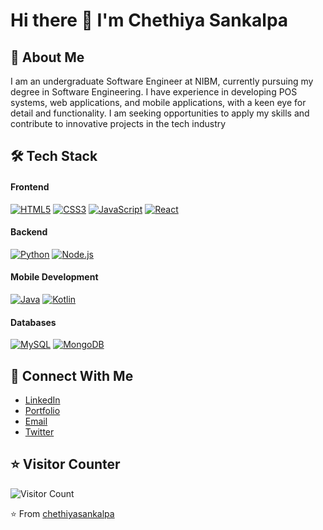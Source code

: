 # Hi there 👋 I'm Chethiya Sankalpa

## 🚀 About Me
I am an undergraduate Software Engineer at NIBM,
currently pursuing my degree in Software Engineering. I
have experience in developing POS systems, web
applications, and mobile applications, with a keen eye for
detail and functionality. I am seeking opportunities to
apply my skills and contribute to innovative projects in the
tech industry

## 🛠️ Tech Stack
#### Frontend
[![HTML5](https://img.shields.io/badge/HTML5-E34F26?logo=html5&logoColor=white)](https://www.w3.org/html/)
[![CSS3](https://img.shields.io/badge/CSS3-1572B6?logo=css3&logoColor=white)](https://www.w3.org/Style/CSS/)
[![JavaScript](https://img.shields.io/badge/JavaScript-F7DF1E?logo=javascript&logoColor=black)](https://developer.mozilla.org/en-US/docs/Web/JavaScript)
[![React](https://img.shields.io/badge/React-61DAFB?logo=react&logoColor=black)](https://reactjs.org/)

#### Backend
[![Python](https://img.shields.io/badge/Python-3776AB?logo=python&logoColor=white)](https://www.python.org/)
[![Node.js](https://img.shields.io/badge/Node.js-339933?logo=node.js&logoColor=white)](https://nodejs.org/)

#### Mobile Development
[![Java](https://img.shields.io/badge/Java-007396?logo=java&logoColor=white)](https://www.java.com/)
[![Kotlin](https://img.shields.io/badge/Kotlin-0095D5?logo=kotlin&logoColor=white)](https://kotlinlang.org/)

#### Databases
[![MySQL](https://img.shields.io/badge/MySQL-4479A1?logo=mysql&logoColor=white)](https://www.mysql.com/)
[![MongoDB](https://img.shields.io/badge/MongoDB-47A248?logo=mongodb&logoColor=white)](https://www.mongodb.com/)

## 🤝 Connect With Me
- [LinkedIn](https://www.linkedin.com/in/chethiyasankalpa)
- [Portfolio](https://chethiyasankalpa1.github.io/Portfolio-Website/)
- [Email](mailto:your@email.com)
- [Twitter](https://twitter.com/chethiyasankalpa)

## ⭐ Visitor Counter
![Visitor Count](https://profile-counter.glitch.me/chethiyasankalpa/count.svg)

⭐ From [chethiyasankalpa](https://github.com/chethiyasankalpa)
